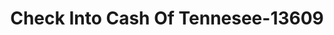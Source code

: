 ---
f_zip-code: 37167
f_state-code: TN
title: Check Into Cash Of Tennesee-13609
f_phone: 615-223-8700
f_city-only: Smyrna
f_address: 575 S Lowry Street Smyrna
f_location-unique-id: '13609'
slug: check-into-cash-of-tennesee-13609
updated-on: '2024-05-30T13:46:58.046Z'
created-on: '2024-05-30T13:36:59.803Z'
published-on: '2024-05-30T13:54:32.469Z'
f_city-state: cms/city/smyrna-tn.md
f_company: cms/company/check-into-cash-of-tennesee.md
f_state: cms/state/tennessee.md
layout: '[payday-loan].html'
tags: payday-loan
---